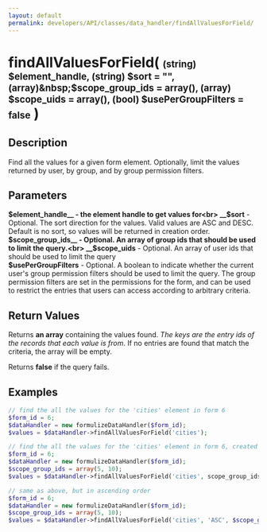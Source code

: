 ```yaml
---
layout: default
permalink: developers/API/classes/data_handler/findAllValuesForField/
---
```


# findAllValuesForField( <span style='font-size: 14pt;'>(string) $element_handle, (string) $sort = "", (array)&nbsp;$scope_group_ids&nbsp;=&nbsp;array(), (array) $scope_uids = array(), (bool) $usePerGroupFilters = false</span> )

## Description

Find all the values for a given form element. Optionally, limit the values returned by user, by group, and by group permission filters.

## Parameters

__$element_handle__ - the element handle to get values for<br>
__$sort__ - Optional. The sort direction for the values. Valid values are ASC and DESC. Default is no sort, so values will be returned in creation order.<br>
__$scope_group_ids__ - Optional. An array of group ids that should be used to limit the query.<br>
__$scope_uids__ - Optional. An array of user ids that should be used to limit the query<br>
__$usePerGroupFilters__ -  Optional.  A boolean to indicate whether the current user's group permission filters should be used to limit the query. The group permission filters are set in the permissions for the form, and can be used to restrict the entries that users can access according to arbitrary criteria.

## Return Values

Returns __an array__ containing the values found. _The keys are the entry ids of the records that each value is from_. If no entries are found that match the criteria, the array will be empty.

Returns __false__ if the query fails.

## Examples

~~~php
// find the all the values for the 'cities' element in form 6
$form_id = 6;
$dataHandler = new formulizeDataHandler($form_id);
$values = $dataHandler->findAllValuesForField('cities');
~~~

~~~php
// find the all the values for the 'cities' element in form 6, created by groups 5 and 10.
$form_id = 6;
$dataHandler = new formulizeDataHandler($form_id);
$scope_group_ids = array(5, 10);
$values = $dataHandler->findAllValuesForField('cities', scope_group_ids: $scope_group_ids);
~~~

~~~php
// same as above, but in ascending order
$form_id = 6;
$dataHandler = new formulizeDataHandler($form_id);
$scope_group_ids = array(5, 10);
$values = $dataHandler->findAllValuesForField('cities', 'ASC', $scope_group_ids);
~~~


